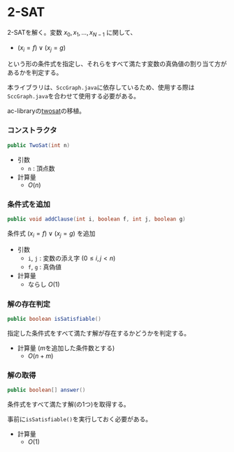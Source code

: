 # 2-SAT
2-SATを解く。変数 $x_0,x_1,\dots,x_{N-1}$ に関して、
- $(x_i=f)\lor(x_j=g)$

という形の条件式を指定し、それらをすべて満たす変数の真偽値の割り当て方があるかを判定する。

本ライブラリは、`SccGraph.java`に依存しているため、使用する際は`SccGraph.java`を合わせて使用する必要がある。

ac-libraryの[twosat](https://github.com/atcoder/ac-library/blob/master/document_ja/twosat.md)の移植。

### コンストラクタ
```java
public TwoSat(int n)
```
- 引数
  - `n` : 頂点数
- 計算量
  - $O(n)$

### 条件式を追加
```java
public void addClause(int i, boolean f, int j, boolean g)
```
条件式 $(x_i=f)\lor(x_j=g)$ を追加
- 引数
  - `i`, `j` : 変数の添え字 $(0 \le i,j \lt n)$
  - `f`, `g` : 真偽値
- 計算量
  - ならし $O(1)$

### 解の存在判定
```java
public boolean isSatisfiable()
```
指定した条件式をすべて満たす解が存在するかどうかを判定する。
- 計算量 ($m$を追加した条件数とする)
  - $O(n + m)$

### 解の取得
```java
public boolean[] answer()
```
条件式をすべて満たす解(の1つ)を取得する。

事前に`isSatisfiable()`を実行しておく必要がある。
- 計算量
  - $O(1)$
